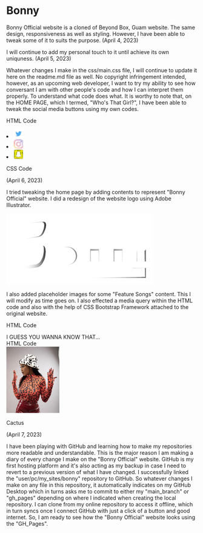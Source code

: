 # Bonny
Bonny Official website is a cloned of Beyond Box, Guam website. The same design, responsiveness as well as styling. However, I have been able to tweak some of it to suits the purpose. (April 4, 2023)

I will continue to add my personal touch to it until achieve its own uniquness. (April 5, 2023)

Whatever changes I make in the css/main.css file, I will continue to update it here on the readme.md file as well. No copyright infringement intended, however, as an upcoming web developer, I want to try my ability to see how conversant I am with other people's code and how I can interpret them properly. To understand what code does what. It is worthy to note that, on the HOME PAGE, which I termed, "Who's That Girl?", I have been able to tweak the social media buttons using my own codes. 

HTML Code
					<li><a href="https://twitter.com/honeybonny111/" target="_blank"><img src="img/twitter.png" width="24" alt="Follow Bonny on Twitter"></a></li>
					<li><a href="https://www.instagram.com/official_bonnyyy/" target="_blank"><img src="img/instagram.png" width="24" alt="Follow Bonny on Instagram"></a></li>
					<li><a href="https://snapchat.com/add/hoodbonny1/" target="_blank"><img src="img/snapchat.png" width="24" alt="Follow Bonny on Snapchat"></a></li>

CSS Code
<style>
					#footer-main img{
						  margin-top: 10px;
						/*  width: 25px; */
						  -webkit-transition: .3s ease-in-out  all;
						  -moz-transition: .3s ease-in-out  all;
						  -o-transition: .3s ease-in-out  all;
						}

						#footer-main img:hover{
						  width: 48px;
						  padding-inline: 5px;
						}
</style>

(April 6, 2023)

I tried tweaking the home page by adding contents to represent "Bonny Official" website. I did a redesign of the website logo using Adobe Illustrator.

<img src="img/Bonny.png">

I also added placeholder images for some "Feature Songs" content. This I will modify as time goes on. I also effected a media query within the HTML code and also with the help of CSS Bootstrap Framework attached to the original website. 

HTML Code
								<div class="col-md-2 col-md-offset-1 product-header padded-bottom">
									I GUESS YOU WANNA KNOW THAT...
								</div>
HTML Code
								<div class="col-lg-5 col-md-6 col-sm-5 col-xs-6">
									<a href="#"><img class="img-responsive" src="img/two hands up.jpg" width="140" alt="Bonny Official"></a>	
									<p>Cactus</p>
								</div>

(April 7, 2023)


I have been playing with GitHub and learning how to make my repositories more readable and understandable. This is the major reason I am making a diary of every change I make on the "Bonny Official" website. GitHub is my first hosting platform and it's also acting as my backup in case I need to revert to a previous version of what I have changed. I successfully linked the "user/pc/my_sites/bonny" repository to GitHub. So whatever changes I make on any file in this repository, it automatically indicates on my GitHub Desktop which in turns asks me to commit to either my "main_branch" or "gh_pages" depending on where I indicated when creating the local repository. I can clone from my online repository to access it offline, which in turn syncs once I connect GitHub with just a click of a button and good internet. So, I am ready to see how the "Bonny Official" website looks using the "GH_Pages".